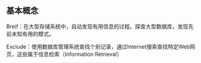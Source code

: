 ## 基本概念

Breif：在大型存储系统中，自动发现有用信息的过程。探查大型数据库，发现先前未知有用的模式。

Exclude：使用数据库管理系统查找个别记录，通过Internet搜索查找特定Web网页，这些属于信息检索（Information Retrieval）



